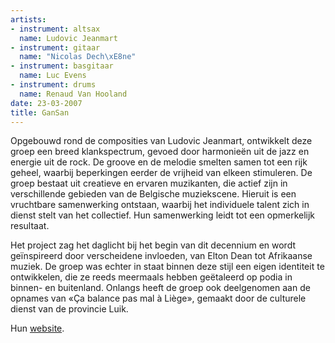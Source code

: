 ```yaml
---
artists:
- instrument: altsax
  name: Ludovic Jeanmart
- instrument: gitaar
  name: "Nicolas Dech\xE8ne"
- instrument: basgitaar
  name: Luc Evens
- instrument: drums
  name: Renaud Van Hooland
date: 23-03-2007
title: GanSan
---
```

Opgebouwd rond de composities van Ludovic Jeanmart, ontwikkelt deze groep een breed klankspectrum, 
gevoed door harmonieën uit de jazz en energie uit de rock. De groove en de melodie smelten samen 
tot een rijk geheel, waarbij beperkingen eerder de vrijheid van elkeen stimuleren. 
De groep bestaat uit creatieve en ervaren muzikanten, die actief zijn in verschillende gebieden 
van de Belgische muziekscene. Hieruit is een vruchtbare samenwerking ontstaan, waarbij het 
individuele talent zich in dienst stelt van het collectief. Hun samenwerking leidt tot een opmerkelijk resultaat. 

Het project zag het daglicht bij het begin van dit decennium en wordt geïnspireerd door verscheidene invloeden, 
van Elton Dean tot Afrikaanse muziek. De groep was echter in staat binnen deze stijl een eigen identiteit te ontwikkelen, 
die ze reeds meermaals hebben geëtaleerd op podia in binnen- en buitenland. Onlangs heeft de groep ook deelgenomen 
aan de opnames van «Ça balance pas mal à Liège», gemaakt door de culturele dienst van de provincie Luik. 

Hun [website](http://www.gansan.be/).